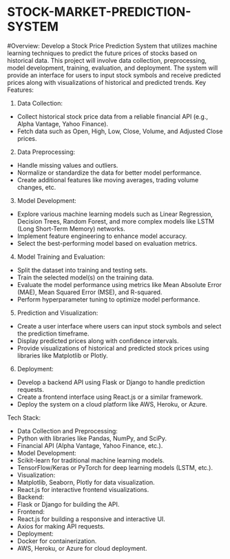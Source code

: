 # STOCK-MARKET-PREDICTION-SYSTEM
#Overview:
Develop a Stock Price Prediction System that utilizes machine learning
techniques to predict the future prices of stocks based on historical data. This
project will involve data collection, preprocessing, model development, training,
evaluation, and deployment. The system will provide an interface for users to
input stock symbols and receive predicted prices along with visualizations of
historical and predicted trends.
Key Features:
1. Data Collection:
- Collect historical stock price data from a reliable financial API (e.g., Alpha
Vantage, Yahoo Finance).
- Fetch data such as Open, High, Low, Close, Volume, and Adjusted Close prices.
2. Data Preprocessing:
- Handle missing values and outliers.
- Normalize or standardize the data for better model performance.
- Create additional features like moving averages, trading volume changes, etc.
3. Model Development:
- Explore various machine learning models such as Linear Regression, Decision
Trees, Random Forest, and more complex models like LSTM (Long Short-Term
Memory) networks.
- Implement feature engineering to enhance model accuracy.
- Select the best-performing model based on evaluation metrics.
4. Model Training and Evaluation:
- Split the dataset into training and testing sets.
- Train the selected model(s) on the training data.
- Evaluate the model performance using metrics like Mean Absolute Error
(MAE), Mean Squared Error (MSE), and R-squared.
- Perform hyperparameter tuning to optimize model performance.

5. Prediction and Visualization:
- Create a user interface where users can input stock symbols and select the
prediction timeframe.
- Display predicted prices along with confidence intervals.
- Provide visualizations of historical and predicted stock prices using libraries
like Matplotlib or Plotly.
6. Deployment:
- Develop a backend API using Flask or Django to handle prediction requests.
- Create a frontend interface using React.js or a similar framework.
- Deploy the system on a cloud platform like AWS, Heroku, or Azure.

Tech Stack:

- Data Collection and Preprocessing:
- Python with libraries like Pandas, NumPy, and SciPy.
- Financial API (Alpha Vantage, Yahoo Finance, etc.).
- Model Development:
- Scikit-learn for traditional machine learning models.
- TensorFlow/Keras or PyTorch for deep learning models (LSTM, etc.).
- Visualization:
- Matplotlib, Seaborn, Plotly for data visualization.
- React.js for interactive frontend visualizations.
- Backend:
- Flask or Django for building the API.
- Frontend:
- React.js for building a responsive and interactive UI.
- Axios for making API requests.
- Deployment:
- Docker for containerization.
- AWS, Heroku, or Azure for cloud deployment.
